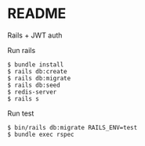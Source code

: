 # README

Rails + JWT auth 

Run rails

```
$ bundle install
$ rails db:create
$ rails db:migrate
$ rails db:seed
$ redis-server
$ rails s
```
Run test
```
$ bin/rails db:migrate RAILS_ENV=test  
$ bundle exec rspec
```


